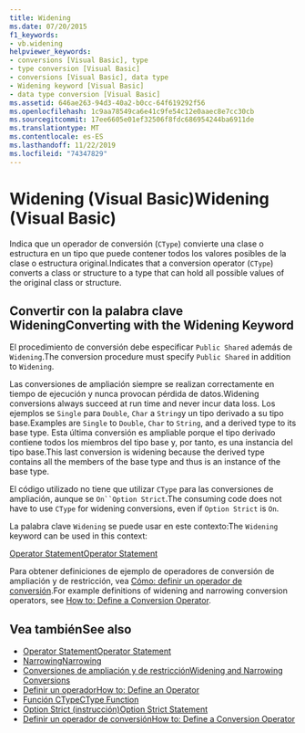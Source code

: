 ```yaml
---
title: Widening
ms.date: 07/20/2015
f1_keywords:
- vb.widening
helpviewer_keywords:
- conversions [Visual Basic], type
- type conversion [Visual Basic]
- conversions [Visual Basic], data type
- Widening keyword [Visual Basic]
- data type conversion [Visual Basic]
ms.assetid: 646ae263-94d3-40a2-b0cc-64f619292f56
ms.openlocfilehash: 1c9aa78549ca6e41c9fe54c12e0aaec8e7cc30cb
ms.sourcegitcommit: 17ee6605e01ef32506f8fdc686954244ba6911de
ms.translationtype: MT
ms.contentlocale: es-ES
ms.lasthandoff: 11/22/2019
ms.locfileid: "74347829"
---
```

# <a name="widening-visual-basic"></a><span data-ttu-id="fafa3-102">Widening (Visual Basic)</span><span class="sxs-lookup"><span data-stu-id="fafa3-102">Widening (Visual Basic)</span></span>
<span data-ttu-id="fafa3-103">Indica que un operador de conversión (`CType`) convierte una clase o estructura en un tipo que puede contener todos los valores posibles de la clase o estructura original.</span><span class="sxs-lookup"><span data-stu-id="fafa3-103">Indicates that a conversion operator (`CType`) converts a class or structure to a type that can hold all possible values of the original class or structure.</span></span>  
  
## <a name="converting-with-the-widening-keyword"></a><span data-ttu-id="fafa3-104">Convertir con la palabra clave Widening</span><span class="sxs-lookup"><span data-stu-id="fafa3-104">Converting with the Widening Keyword</span></span>  
 <span data-ttu-id="fafa3-105">El procedimiento de conversión debe especificar `Public Shared` además de `Widening`.</span><span class="sxs-lookup"><span data-stu-id="fafa3-105">The conversion procedure must specify `Public Shared` in addition to `Widening`.</span></span>  
  
 <span data-ttu-id="fafa3-106">Las conversiones de ampliación siempre se realizan correctamente en tiempo de ejecución y nunca provocan pérdida de datos.</span><span class="sxs-lookup"><span data-stu-id="fafa3-106">Widening conversions always succeed at run time and never incur data loss.</span></span> <span data-ttu-id="fafa3-107">Los ejemplos se `Single` para `Double`, `Char` a `String`y un tipo derivado a su tipo base.</span><span class="sxs-lookup"><span data-stu-id="fafa3-107">Examples are `Single` to `Double`, `Char` to `String`, and a derived type to its base type.</span></span> <span data-ttu-id="fafa3-108">Esta última conversión es ampliable porque el tipo derivado contiene todos los miembros del tipo base y, por tanto, es una instancia del tipo base.</span><span class="sxs-lookup"><span data-stu-id="fafa3-108">This last conversion is widening because the derived type contains all the members of the base type and thus is an instance of the base type.</span></span>  
  
 <span data-ttu-id="fafa3-109">El código utilizado no tiene que utilizar `CType` para las conversiones de ampliación, aunque se `On``Option Strict`.</span><span class="sxs-lookup"><span data-stu-id="fafa3-109">The consuming code does not have to use `CType` for widening conversions, even if `Option Strict` is `On`.</span></span>  
  
 <span data-ttu-id="fafa3-110">La palabra clave `Widening` se puede usar en este contexto:</span><span class="sxs-lookup"><span data-stu-id="fafa3-110">The `Widening` keyword can be used in this context:</span></span>  
  
 [<span data-ttu-id="fafa3-111">Operator Statement</span><span class="sxs-lookup"><span data-stu-id="fafa3-111">Operator Statement</span></span>](../../../visual-basic/language-reference/statements/operator-statement.md)  
  
 <span data-ttu-id="fafa3-112">Para obtener definiciones de ejemplo de operadores de conversión de ampliación y de restricción, vea [Cómo: definir un operador de conversión](../../../visual-basic/programming-guide/language-features/procedures/how-to-define-a-conversion-operator.md).</span><span class="sxs-lookup"><span data-stu-id="fafa3-112">For example definitions of widening and narrowing conversion operators, see [How to: Define a Conversion Operator](../../../visual-basic/programming-guide/language-features/procedures/how-to-define-a-conversion-operator.md).</span></span>  
  
## <a name="see-also"></a><span data-ttu-id="fafa3-113">Vea también</span><span class="sxs-lookup"><span data-stu-id="fafa3-113">See also</span></span>

- [<span data-ttu-id="fafa3-114">Operator Statement</span><span class="sxs-lookup"><span data-stu-id="fafa3-114">Operator Statement</span></span>](../../../visual-basic/language-reference/statements/operator-statement.md)
- [<span data-ttu-id="fafa3-115">Narrowing</span><span class="sxs-lookup"><span data-stu-id="fafa3-115">Narrowing</span></span>](../../../visual-basic/language-reference/modifiers/narrowing.md)
- [<span data-ttu-id="fafa3-116">Conversiones de ampliación y de restricción</span><span class="sxs-lookup"><span data-stu-id="fafa3-116">Widening and Narrowing Conversions</span></span>](../../../visual-basic/programming-guide/language-features/data-types/widening-and-narrowing-conversions.md)
- [<span data-ttu-id="fafa3-117">Definir un operador</span><span class="sxs-lookup"><span data-stu-id="fafa3-117">How to: Define an Operator</span></span>](../../../visual-basic/programming-guide/language-features/procedures/how-to-define-an-operator.md)
- [<span data-ttu-id="fafa3-118">Función CType</span><span class="sxs-lookup"><span data-stu-id="fafa3-118">CType Function</span></span>](../../../visual-basic/language-reference/functions/ctype-function.md)
- [<span data-ttu-id="fafa3-119">Option Strict (instrucción)</span><span class="sxs-lookup"><span data-stu-id="fafa3-119">Option Strict Statement</span></span>](../../../visual-basic/language-reference/statements/option-strict-statement.md)
- [<span data-ttu-id="fafa3-120">Definir un operador de conversión</span><span class="sxs-lookup"><span data-stu-id="fafa3-120">How to: Define a Conversion Operator</span></span>](../../../visual-basic/programming-guide/language-features/procedures/how-to-define-a-conversion-operator.md)
